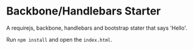 # Backbone/Handlebars Starter

A requirejs, backbone, handlebars and bootstrap stater that says 'Hello'.

Run `npm install` and open the `index.html`.